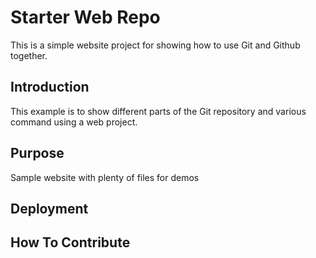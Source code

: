 # Starter Web Repo

This is a simple website project for showing how to use Git 
and Github together.

## Introduction

This example is to show different parts of the Git repository
and various command using a web project.

## Purpose

Sample website with plenty of files for demos

## Deployment

## How To Contribute